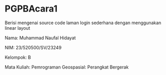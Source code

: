 # PGPBAcara1
Berisi mengenai source code laman login sederhana dengan menggunakan linear layout

Nama: Muhammad Naufal Hidayat

NIM: 23/520500/SV/23249

Kelompok: B

Mata Kuliah: Pemrograman Geospasial: Perangkat Bergerak
